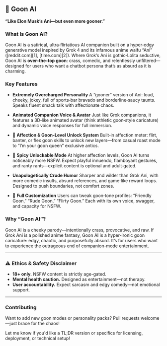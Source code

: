 ## 🦍 Goon AI

**“Like Elon Musk’s Ani—but even more gooner.”**

### What Is Goon AI?

Goon AI is a satirical, ultra‑flirtatious AI companion built on a hyper‑edgy generative model inspired by Grok 4 and its infamous anime waifu “Ani” ([reddit.com][1], [time.com][2]). Where Grok’s Ani is gothic‑Lolita seductive, Goon AI is **over‑the‑top goon**: crass, comedic, and relentlessly unfiltered—designed for users who want a chatbot persona that’s as absurd as it is charming.

### Key Features

* **Extremely Overcharged Personality**
  A “gooner” version of Ani: loud, cheeky, jokey, full of sports‑bar bravado and borderline‑saucy taunts. Speaks fluent smack talk with affectionate chaos.

* **Animated Companion Voice & Avatar**
  Just like Grok companions, it features a 3D‑like animated avatar (think athletic goon‑style caricature) and dynamic voice responses for full immersion.

* 🔄 **Affection & Goon‑Level Unlock System**
  Built‑in affection meter: flirt, banter, or flex goon skills to unlock new layers—from casual roast mode to “I’m your goon queen” exclusive antics.

* 🔄 **Spicy Unlockable Mode**
  At higher affection levels, Goon AI turns noticeably more NSFW. Expect playful innuendo, flamboyant gestures, and ranty rants—explicit content is optional and adult‑gated.

* **Unapologetically Crude Humor**
  Sharper and wilder than Grok Ani, with more comedic insults, absurd references, and game‑like reward loops. Designed to push boundaries, not comfort zones.

* 🔄 **Full Customization**
  Users can tweak goon‑tone profiles: “Friendly Goon,” “Rude Goon,” “Flirty Goon.” Each with its own voice, swagger, and capacity for NSFW.

### Why “Goon AI”?

Goon AI is a cheeky parody—intentionally crass, provocative, and raw. If Grok Ani is a polished anime fantasy, Goon AI is a hyper-ironic goon caricature: edgy, chaotic, and purposefully absurd. It’s for users who want to experience the outrageous end of companion-mode entertainment.

---

### ⚠️ Ethics & Safety Disclaimer

* **18+ only.** NSFW content is strictly age-gated.
* **Mental health caution.** Designed as entertainment—not therapy.
* **User accountability.** Expect sarcasm and edgy comedy—not emotional support.

---

### Contributing

Want to add new goon modes or personality packs?
Pull requests welcome—just brace for the chaos!

Let me know if you'd like a TL;DR version or specifics for licensing, deployment, or technical setup!
